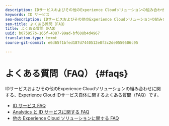 ```yaml
---
description: IDサービスおよびその他のExperience Cloudソリューションの組み合わせに関する、Experience Cloud IDサービス自体に関するよくある質問（FAQ）です。
keywords: ID サービス
seo-description: IDサービスおよびその他のExperience Cloudソリューションの組み合わせに関する、Experience Cloud IDサービス自体に関するよくある質問（FAQ）です。
seo-title: よくある質問（FAQ）
title: よくある質問（FAQ）
uuid: b075957b-165f-4087-99ad-bf608b4d4967
translation-type: tm+mt
source-git-commit: e6d65f1bfed187d7440512e8f3c2de0550506c95

---
```



# よくある質問（FAQ） {#faqs}

IDサービスおよびその他のExperience Cloudソリューションの組み合わせに関する、Experience Cloud IDサービス自体に関するよくある質問（FAQ）です。

* [ID サービス FAQ](faq.md)
* [Analytics と ID サービスに関する FAQ](analytics-faq.md)
* [他の Experience Cloud ソリューションに関する FAQ](other-faq.md)
